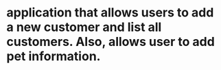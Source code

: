 # application that allows users to add a new customer and list all customers. Also, allows user to add pet information.
